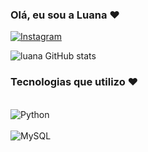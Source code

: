 ### Olá, eu sou a Luana ❤️

[![Instagram](https://img.shields.io/badge/Instagram-E4405F?style=for-the-badge&logo=instagram&logoColor=white)](https://www.instagram.com/luac.86/)

![luana GitHub stats](https://github-readme-stats.vercel.app/api?username=luanaxcardoso&show_icons=true&theme=onedark)

### Tecnologias que utilizo ❤️
<div style="display: inline_block"><br/>
<img align="center" alt="Python" src="https://img.shields.io/badge/Python-14354C?style=for-the-badge&logo=python&logoColor=white"/>
<div style="display: inline_block"><br/>
<img align="center" alt="MySQL" src="https://img.shields.io/badge/MySQL-005C84?style=for-the-badge&logo=mysql&logoColor=white"/>

